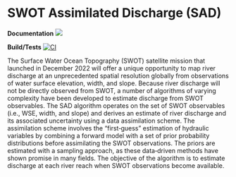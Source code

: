 # SWOT Assimilated Discharge (SAD)

**Documentation** [![](https://img.shields.io/badge/docs-online-blue.svg)](https://hydro-umass.github.io/Sad.jl/)

**Build/Tests** [![CI](https://github.com/Hydro-Umass/Sad.jl/workflows/CI/badge.svg)](https://github.com/Hydro-Umass/Sad.jl/actions?query=workflow:CI)

The Surface Water Ocean Topography (SWOT) satellite mission that launched in December 2022 will offer a unique opportunity to map river discharge at an unprecedented spatial resolution globally from observations of water surface elevation, width, and slope. Because river discharge will not be directly observed from SWOT, a number of algorithms of varying complexity have been developed to estimate discharge from SWOT observables. The SAD algorithm operates on the set of SWOT observables (i.e., WSE, width, and slope) and derives an estimate of river discharge and its associated uncertainty using a data assimilation scheme. The assimilation scheme involves the “first‐guess” estimation of hydraulic variables by combining a forward model with a set of prior probability distributions before assimilating the SWOT observations. The priors are estimated with a sampling approach, as these data‐driven methods have shown promise in many fields. The objective of the algorithm is to estimate discharge at each river reach when SWOT observations become available.

